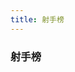 ```yaml
---
title: 射手榜
---
```


### 射手榜

<GoalRank rank="1" name="姆巴佩" state="fr" goals="3" />
<GoalRank rank="1" name="瓦伦西亚" state="ec" goals="3" />
<GoalRank rank="1" name="加克波" state="nl" goals="3" />
<GoalRank rank="1" name="拉什福德" state="gb-eng" goals="3" />
<GoalRank rank="1" name="莫拉塔" state="es" goals="3" />

<GoalRank rank="6" name="萨卡" state="gb-eng" goals="2" />
<GoalRank rank="6" name="塔雷米" state="ir" goals="2" />
<GoalRank rank="6" name="吉鲁" state="fr" goals="2" />
<GoalRank rank="6" name="托雷斯" state="es" goals="2" />
<GoalRank rank="6" name="理查利森" state="br" goals="2" />
<GoalRank rank="6" name="梅西" state="ar" goals="2" />
<GoalRank rank="6" name="克拉马里奇" state="hr" goals="2" />
<GoalRank rank="6" name="库杜斯" state="gh" goals="2" />
<GoalRank rank="6" name="曹圭成" state="kr" goals="2" />
<GoalRank rank="6" name="费尔南德斯" state="pt" goals="2" />
<GoalRank rank="6" name="多萨里" state="sa" goals="2" />
<GoalRank rank="6" name="堂安律" state="jp" goals="2" />
<GoalRank rank="6" name="哈弗茨" state="de" goals="2" />
<GoalRank rank="6" name="菲尔克鲁格" state="de" goals="2" />
<GoalRank rank="6" name="德阿拉斯凯塔" state="uy" goals="2" />
<GoalRank rank="6" name="米特罗维奇" state="rs" goals="2" />
<GoalRank rank="6" name="恩博洛" state="ch" goals="2" />

<GoalRank rank="23" name="贝林厄姆" state="gb-eng" goals="1" />
<GoalRank rank="23" name="斯特林" state="gb-eng" goals="1" />
<GoalRank rank="23" name="格拉利什" state="gb-eng" goals="1" />
<GoalRank rank="23" name="加克波" state="nl" goals="1" />
<GoalRank rank="23" name="克拉森" state="nl" goals="1" />
<GoalRank rank="23" name="维阿" state="us" goals="1" />
<GoalRank rank="23" name="贝尔" state="gb-wls" goals="1" />
<GoalRank rank="23" name="谢赫里" state="sa" goals="1" />
<GoalRank rank="23" name="拉比奥" state="fr" goals="1" />
<GoalRank rank="23" name="古德温" state="fr" goals="1" />
<GoalRank rank="23" name="京多安" state="de" goals="1" />
<GoalRank rank="23" name="浅野拓磨" state="jp" goals="1" />
<GoalRank rank="23" name="奥尔默" state="es" goals="1" />
<GoalRank rank="23" name="阿森西奥" state="es" goals="1" />
<GoalRank rank="23" name="加维拉" state="es" goals="1" />
<GoalRank rank="23" name="索莱尔" state="es" goals="1" />
<GoalRank rank="23" name="巴舒亚伊" state="be" goals="1" />
<GoalRank rank="23" name="罗纳尔多" state="pt" goals="1" />
<GoalRank rank="23" name="菲利克斯" state="pt" goals="1" />
<GoalRank rank="23" name="莱昂" state="pt" goals="1" />
<GoalRank rank="23" name="阿尤" state="gh" goals="1" />
<GoalRank rank="23" name="布卡里" state="gh" goals="1" />
<GoalRank rank="23" name="切什米" state="ir" goals="1" />
<GoalRank rank="23" name="雷扎伊安" state="ir" goals="1" />
<GoalRank rank="23" name="蒙塔里" state="qa" goals="1" />
<GoalRank rank="23" name="迪亚" state="sn" goals="1" />
<GoalRank rank="23" name="迪德希欧" state="sn" goals="1" />
<GoalRank rank="23" name="迪昂" state="sn" goals="1" />
<GoalRank rank="23" name="杜克" state="au" goals="1" />
<GoalRank rank="23" name="泽林斯基" state="pl" goals="1" />
<GoalRank rank="23" name="莱万多夫斯基" state="pl" goals="1" />
<GoalRank rank="23" name="克里斯滕森" state="dk" goals="1" />
<GoalRank rank="23" name="费尔南德斯" state="mx" goals="1" />
<GoalRank rank="23" name="富勒" state="cr" goals="1" />
<GoalRank rank="23" name="赛斯" state="ma" goals="1" />
<GoalRank rank="23" name="阿布赫拉尔" state="ma" goals="1" />
<GoalRank rank="23" name="里瓦亚" state="hr" goals="1" />
<GoalRank rank="23" name="马耶尔" state="hr" goals="1" />
<GoalRank rank="23" name="戴维斯" state="ca" goals="1" />
<GoalRank rank="23" name="卡斯特莱托" state="cm" goals="1" />
<GoalRank rank="23" name="巴布巴卡尔" state="cm" goals="1" />
<GoalRank rank="23" name="艾里克" state="cm" goals="1" />
<GoalRank rank="23" name="帕夫洛维奇" state="rs" goals="1" />
<GoalRank rank="23" name="萨维奇" state="rs" goals="1" />
<GoalRank rank="23" name="萨利苏" state="gh" goals="1" />
<GoalRank rank="23" name="卡塞米罗" state="br" goals="1" />
<GoalRank rank="23" name="德容" state="nl" goals="1" />
<GoalRank rank="23" name="凯塞多" state="ec" goals="1" />
<GoalRank rank="23" name="萨尔" state="sn" goals="1" />
<GoalRank rank="23" name="库利巴利" state="sn" goals="1" />
<GoalRank rank="23" name="福登" state="gb-eng" goals="1" />
<GoalRank rank="23" name="普利西奇" state="us" goals="1" />
<GoalRank rank="23" name="哈兹里" state="tn" goals="1" />
<GoalRank rank="23" name="莱基" state="au" goals="1" />
<GoalRank rank="23" name="马卡利斯特" state="ar" goals="1" />
<GoalRank rank="23" name="阿尔瓦雷斯" state="ar" goals="1" />
<GoalRank rank="23" name="马丁" state="mx" goals="1" />
<GoalRank rank="23" name="查维斯" state="mx" goals="1" />
<GoalRank rank="23" name="齐耶赫" state="ma" goals="1" />
<GoalRank rank="23" name="内斯里" state="ma" goals="1" />
<GoalRank rank="23" name="田中碧" state="jp" goals="1" />
<GoalRank rank="23" name="特赫达" state="cr" goals="1" />
<GoalRank rank="23" name="格纳布里" state="de" goals="1" />
<GoalRank rank="23" name="奥尔塔" state="pt" goals="1" />
<GoalRank rank="23" name="金英权" state="kr" goals="1" />
<GoalRank rank="23" name="黄喜灿" state="kr" goals="1" />
<GoalRank rank="23" name="阿布巴卡尔" state="cm" goals="1" />
<GoalRank rank="23" name="弗拉霍维奇" state="rs" goals="1" />
<GoalRank rank="23" name="沙奇里" state="ch" goals="1" />
<GoalRank rank="23" name="弗罗伊勒" state="ch" goals="1" />
